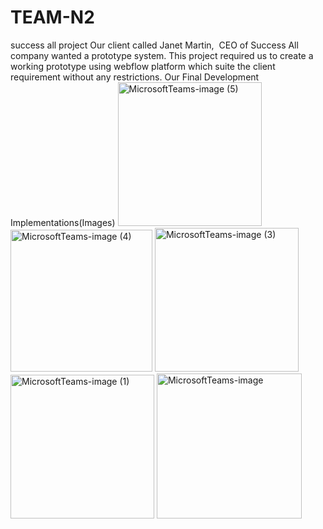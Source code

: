 # TEAM-N2
success all project
Our client called Janet Martin,  CEO of Success All company wanted a prototype system.
This project required us to create a working prototype using webflow platform which suite the client requirement without any restrictions.
Our Final Development Implementations(Images) 
<img width="230" alt="MicrosoftTeams-image (5)" src="https://user-images.githubusercontent.com/93278558/210836007-6f55b5e8-a989-4205-aace-112d8a278570.png">
<img width="227" alt="MicrosoftTeams-image (4)" src="https://user-images.githubusercontent.com/93278558/210836079-d9e97d42-659e-437a-86f9-99a517aa7df7.png">
<img width="230" alt="MicrosoftTeams-image (3)" src="https://user-images.githubusercontent.com/93278558/210836082-2970501b-5f6c-4634-9067-34b248c0fcac.png">
<img width="230" alt="MicrosoftTeams-image (1)" src="https://user-images.githubusercontent.com/93278558/210836087-f4225352-da64-4551-9d9e-9420e8002490.png">
<img width="232" alt="MicrosoftTeams-image" src="https://user-images.githubusercontent.com/93278558/210836089-1dd26d99-bc0a-46b9-b84f-0e1de4f0b53e.png">

